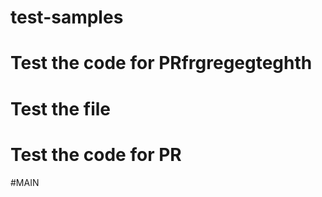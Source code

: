 # test-samples


# Test the code for PRfrgregegteghth
# Test the file
# Test the code for PR

#MAIN
